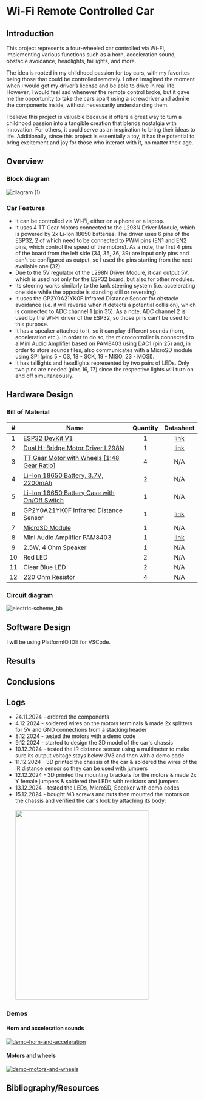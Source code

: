 # Wi-Fi Remote Controlled Car

## Introduction

This project represents a four-wheeled car controlled via Wi-Fi, implementing various functions such as a horn, acceleration sound, obstacle avoidance, headlights, taillights, and more.

The idea is rooted in my childhood passion for toy cars, with my favorites being those that could be controlled remotely. I often imagined the moment when I would get my driver’s license and be able to drive in real life. However, I would feel sad whenever the remote control broke, but it gave me the opportunity to take the cars apart using a screwdriver and admire the components inside, without necessarily understanding them.

I believe this project is valuable because it offers a great way to turn a childhood passion into a tangible creation that blends nostalgia with innovation. For others, it could serve as an inspiration to bring their ideas to life. Additionally, since this project is essentially a toy, it has the potential to bring excitement and joy for those who interact with it, no matter their age.

## Overview

### Block diagram

![diagram (1)](https://github.com/user-attachments/assets/4f947def-dae7-4112-96e2-62c6a26fe44a)

### Car Features

- It can be controlled via Wi-Fi, either on a phone or a laptop. 
- It uses 4 TT Gear Motors connected to the L298N Driver Module, which is powered by 2x Li-Ion 18650 batteries. The driver uses 6 pins of the ESP32, 2 of which need to be connected to PWM pins (EN1 and EN2 pins, which control the speed of the motors). As a note, the first 4 pins of the board from the left side (34, 35, 36, 39) are input only pins and can't be configured as output, so I used the pins starting from the next available one (32). 
- Due to the 5V regulator of the L298N Driver Module, it can output 5V, which is used not only for the ESP32 board, but also for other modules. 
- Its steering works similarly to the tank steering system (i.e. accelerating one side while the opposite is standing still or reversing). 
- It uses the GP2Y0A21YK0F Infrared Distance Sensor for obstacle avoidance (i.e. it will reverse when it detects a potential collision), which is connected to ADC channel 1 (pin 35). As a note, ADC channel 2 is used by the Wi-Fi driver of the ESP32, so those pins can't be used for this purpose.
- It has a speaker attached to it, so it can play different sounds (horn, acceleration etc.). In order to do so, the microcontroller is connected to a Mini Audio Amplifier based on PAM8403 using DAC1 (pin 25) and, in order to store sounds files, also communicates with a MicroSD module using SPI (pins 5 - CS, 18 - SCK, 19 - MISO, 23 - MOSI).
- It has taillights and headlights represented by two pairs of LEDs. Only two pins are needed (pins 16, 17) since the respective lights will turn on and off simultaneously.



## Hardware Design

### Bill of Material

|#   | Name   | Quantity | Datasheet   |
|:---:|---|:---:|:---:|
|1   |  [ESP32 DevKit V1](https://www.sigmanortec.ro/placa-dezvoltare-esp32-cu-wifi-si-bluetooth) | 1  |  [link](https://www.espressif.com/sites/default/files/documentation/esp32-wroom-32d_esp32-wroom-32u_datasheet_en.pdf)  |
| 2  |  [Dual H-Bridge Motor Driver L298N](https://www.sigmanortec.ro/Punte-H-Dubla-L298N-p125423236) | 1  | [link](https://www.st.com/resource/en/datasheet/l298.pdf)  |
| 3  |  [TT Gear Motor with Wheels [1:48 Gear Ratio]](https://www.sigmanortec.ro/Kit-Motor-reductor-Roata-plastic-cu-cauciuc-p134585625) | 4   |  N/A  |
| 4  |  [Li-Ion 18650 Battery, 3.7V, 2200mAh](https://www.dedeman.ro/ro/acumulator-li-ion-well-18650-3-7v-2200-mah/p/1050265) | 2   |    N/A |
| 5  |  [Li-Ion 18650 Battery Case with On/Off Switch](https://www.sigmanortec.ro/Suport-baterie-18650-2S-cu-capac-si-intrerupator-p192040353) | 1   |    N/A |
| 6  |  GP2Y0A21YK0F Infrared Distance Sensor | 1   | [link](https://global.sharp/products/device/lineup/data/pdf/datasheet/gp2y0a21yk_e.pdf)  | 
| 7  |  [MicroSD Module](https://www.sigmanortec.ro/Modul-MicroSD-p126079625) | 1      | N/A|
| 8  |  Mini Audio Amplifier PAM8403 | 1  |  [link](https://www.mouser.com/datasheet/2/115/PAM8403-247318.pdf?srsltid=AfmBOoqdyrw5H8aEVmHnLDsAMdP0bwbvcuJrRvT6vCjeOBP84tMt8KNv) |
| 9  |  2.5W, 4 Ohm Speaker | 1  | N/A |
| 10  |  Red LED | 2   | N/A |
| 11  |  Clear Blue LED | 2  | N/A |
| 12  |  220 Ohm Resistor | 4  | N/A |

### Circuit diagram

![electric-scheme_bb](https://github.com/user-attachments/assets/dc22b993-3e45-496c-b994-65c141c7eba9)


## Software Design

I will be using PlatformIO IDE for VSCode.

## Results

## Conclusions

## Logs

- 24.11.2024 - ordered the components
- 4.12.2024 - soldered wires on the motors terminals & made 2x splitters for 5V and GND connections from a stacking header
- 8.12.2024 - tested the motors with a demo code
- 9.12.2024 - started to design the 3D model of the car's chassis
- 10.12.2024 - tested the IR distance sensor using a multimeter to make sure its output voltage stays below 3V3 and then with a demo code
- 11.12.2024 - 3D printed the chassis of the car & soldered the wires of the IR distance sensor so they can be used with jumpers
- 12.12.2024 - 3D printed the mounting brackets for the motors & made 2x Y female jumpers & soldered the LEDs with resistors and jumpers
- 13.12.2024 - tested the LEDs, MicroSD, Speaker with demo codes
- 15.12.2024 - bought M3 screws and nuts then mounted the motors on the chassis and verified the car's look by attaching its body:  <br><br><img src="https://github.com/user-attachments/assets/495706b2-3ac9-4ed4-bee5-4a270597b945" width=350 height=500>

### Demos

#### Horn and acceleration sounds
[![demo-horn-and-acceleration](https://img.youtube.com/vi/Tm6jwe4OXqM/0.jpg)](https://www.youtube.com/watch?v=Tm6jwe4OXqM)

#### Motors and wheels
[![demo-motors-and-wheels](https://img.youtube.com/vi/tk6A-mb6Bfo/0.jpg)](https://www.youtube.com/watch?v=tk6A-mb6Bfo)

## Bibliography/Resources
